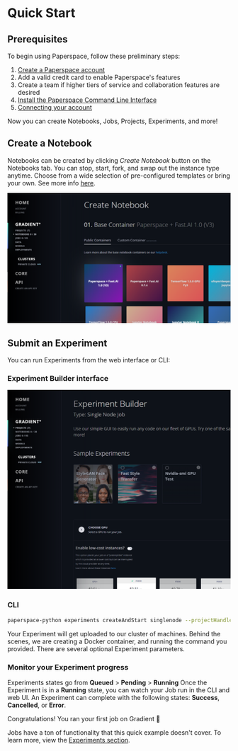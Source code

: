 # Quick Start

## Prerequisites

To begin using Paperspace, follow these preliminary steps:

1. [Create a Paperspace account ](https://www.paperspace.com/account/signup)
2. Add a valid credit card to enable Paperspace's features
3. Create a team if higher tiers of service and collaboration features are desired
4. [Install the Paperspace Command Line Interface ](install-the-cli.md#installation)
5. [Connecting your account](install-the-cli.md#connecting-your-account)

Now you can create Notebooks, Jobs, Projects, Experiments, and more!

## Create a Notebook

Notebooks can be created by clicking _Create Notebook_ button on the Notebooks tab. You can stop, start, fork, and swap out the instance type anytime. Choose from a wide selection of pre-configured templates or bring your own.  See more info [here](../notebooks/about.md).

![](../.gitbook/assets/image%20%2818%29.png)

## Submit an Experiment

You can run Experiments from the web interface or CLI:

### Experiment Builder interface

![](../.gitbook/assets/image%20%283%29.png)

### CLI

```bash
paperspace-python experiments createAndStart singlenode --projectHandle prj0ztwij --container Test-Container --machineType P4000 --command "nvidia-smi --name test-01
```

Your Experiment will get uploaded to our cluster of machines. Behind the scenes, we are creating a Docker container, and running the command you provided. There are several optional Experiment parameters.  

### Monitor your Experiment progress

Experiments states go from **Queued** &gt; **Pending** &gt; **Running**  Once the Experiment is in a **Running** state, you can watch your Job run in the CLI and web UI.  An Experiment can complete with the following states: **Success**, **Cancelled**, or **Error**.

 Congratulations! You ran your first job on Gradient 🚀

Jobs have a ton of functionality that this quick example doesn't cover.  To learn more, view the [Experiments section](../experiments/about.md).

